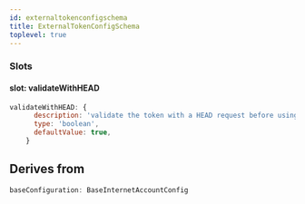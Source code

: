 ```yaml
---
id: externaltokenconfigschema
title: ExternalTokenConfigSchema
toplevel: true
---
```


### Slots

#### slot: validateWithHEAD

```js
validateWithHEAD: {
      description: 'validate the token with a HEAD request before using it',
      type: 'boolean',
      defaultValue: true,
    }
```

## Derives from

```js
baseConfiguration: BaseInternetAccountConfig
```
